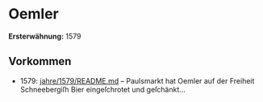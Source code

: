 # Oemler

**Ersterwähnung:** 1579

## Vorkommen
- 1579: [jahre/1579/README.md](../jahre/1579/README.md) – Paulsmarkt hat Oemler auf der Freiheit
Schneebergiſh Bier eingeſchrotet und geſchänkt...

